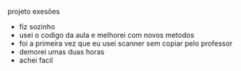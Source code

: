 projeto exesões
* fiz sozinho  
* usei o codigo da aula e melhorei com novos metodos  
* foi a primeira vez que eu usei scanner sem copiar pelo professor  
* demorei umas duas horas  
* achei facil
